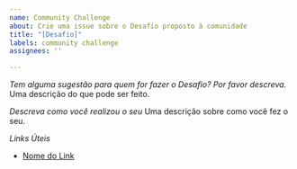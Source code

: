 ```yaml
---
name: Community Challenge
about: Crie uma issue sobre o Desafio proposto à comunidade
title: "[Desafio]"
labels: community challenge
assignees: ''

---
```


*Tem alguma sugestão para quem for fazer o Desafio? Por favor descreva.*
Uma descrição do que pode ser feito.

*Descreva como você realizou o seu*
Uma descrição sobre como você fez o seu.

*Links Úteis*
- [Nome do Link](URL)
